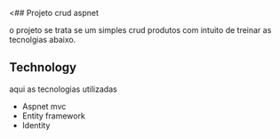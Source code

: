 <## Projeto crud aspnet
 
o projeto se trata se um simples crud produtos 
com intuito de treinar as tecnolgias abaixo.
 
 
## Technology 
 
aqui as tecnologias utilizadas
 
* Aspnet mvc  
* Entity framework
* Identity